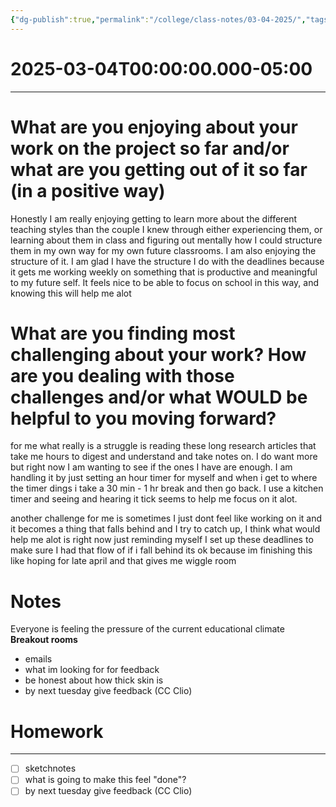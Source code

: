 ```yaml
---
{"dg-publish":true,"permalink":"/college/class-notes/03-04-2025/","tags":["class-notes"]}
---
```


# 2025-03-04T00:00:00.000-05:00
---
# What are you enjoying about your work on the project so far and/or what are you getting out of it so far (in a positive way)

Honestly I am really enjoying getting to learn more about the different teaching styles than the couple I knew through either experiencing them, or learning about them in class and figuring out mentally how I could structure them in my own way for my own future classrooms. I am also enjoying the structure of it. I am glad I have the structure I do with the deadlines because it gets me working  weekly on something that is productive and meaningful to my future self. It feels nice to be able to focus on school in this way, and knowing this will help me alot

# What are you finding most challenging about your work? How are you dealing with those challenges and/or what WOULD be helpful to you moving forward?
 for me what really is a struggle is reading these long research articles that take me hours to digest and understand and take notes on. I do want more but right now I am wanting to see if the ones I have are enough. I am handling it by just setting an hour timer for myself and when i get to where the timer dings i take a 30 min - 1 hr break and then go back. I use a kitchen timer and seeing and hearing it tick seems to help me focus on it alot.

another challenge for me is sometimes I just dont feel like working on it and it becomes a thing that falls behind and I try to catch up, I think what would help me alot is right now just reminding myself I set up these deadlines to make sure I had that flow of if i fall behind its ok because im finishing this like hoping for late april and that gives me wiggle room

# Notes
Everyone is feeling the pressure of the current educational climate 
**Breakout rooms**
- emails
- what im looking for for feedback
- be honest about how thick skin is
- by next tuesday give feedback (CC Clio)

# Homework
---
- [ ] sketchnotes 
- [ ] what is going to make this feel "done"?
- [ ] by next tuesday give feedback (CC Clio)
